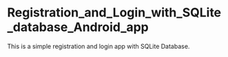 # Registration_and_Login_with_SQLite_database_Android_app
This is a simple registration and login app with SQLite Database.
